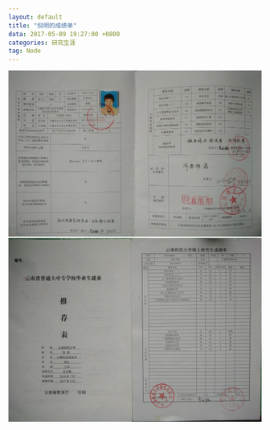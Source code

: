 ```yaml
---
layout: default
title: "倪明的成绩单"
data: 2017-05-09 19:27:00 +0800
categories: 研究生涯
tag: Node
---
```




<img src="/styles/photo/university/IMG_20180302_141623.jpg" alt="倪明的中文简历">


<img src="/styles/photo/university/IMG_20180302_141700.jpg" alt="倪明的中文简历">

